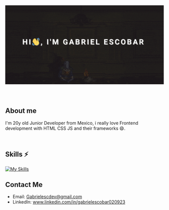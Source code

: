 <h1 align="center">
  <img src="./assets/dev.gif" alt="Me" width="600">
</h1>
<br>

## About me
I'm 20y old Junior Developer from Mexico, i really love Frontend development with HTML CSS JS and their frameworks 😄.

<br>

## Skills ⚡
[![My Skills](https://skillicons.dev/icons?i=html,css,js,ts,nodejs,react,tailwind,materialui,vite,linux,mysql)](https://skillicons.dev)


## Contact Me
* Email: Gabrielescdev@gmail.com
* LinkedIn: www.linkedin.com/in/gabrielescobar020923


<!--
**MrGab0uwu/MrGab0uwu** is a ✨ _special_ ✨ repository because its `README.md` (this file) appears on your GitHub profile.

Here are some ideas to get you started:

- 🔭 I’m currently working on ...
- 🌱 I’m currently learning ...
- 👯 I’m looking to collaborate on ...
- 🤔 I’m looking for help with ...
- 💬 Ask me about ...
- 📫 How to reach me: ...
- 😄 Pronouns: ...
- ⚡ Fun fact: ...
-->
